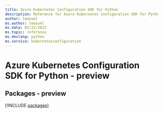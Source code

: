 ```yaml
---
title: Azure Kubernetes Configuration SDK for Python
description: Reference for Azure Kubernetes Configuration SDK for Python
author: lmazuel
ms.author: lmazuel
ms.data: 02/21/2023
ms.topic: reference
ms.devlang: python
ms.service: kubernetesconfiguration
---
```

# Azure Kubernetes Configuration SDK for Python - preview
## Packages - preview
[!INCLUDE [packages](kubernetes-configuration-index.md)]